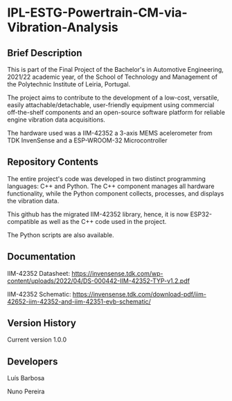# IPL-ESTG-Powertrain-CM-via-Vibration-Analysis

Brief Description
-------------------
This is part of the Final Project of the Bachelor's in Automotive Engineering, 2021/22 academic year, of the School of Technology and Management of the Polytechnic Institute of Leiria, Portugal.

The project  aims to contribute to the development of a low-cost, versatile, easily attachable/detachable, user-friendly equipment using commercial off-the-shelf components and an open-source software platform for reliable engine vibration data acquisitions.  

The hardware used was a IIM-42352 a 3-axis MEMS acelerometer from TDK InvenSense and a ESP-WROOM-32 Microcontroller

Repository Contents
-------------------
The entire project's code was developed in two distinct programming languages: C++ and Python. The C++ component manages all hardware functionality, while the Python component collects, processes, and displays the vibration data. 

This github has the migrated IIM-42352 library, hence, it is now ESP32-compatible as well as the C++ code used in the project.

The Python scripts are also available.

Documentation
--------------
IIM-42352 Datasheet: https://invensense.tdk.com/wp-content/uploads/2022/04/DS-000442-IIM-42352-TYP-v1.2.pdf

IIM-42352 Schematic: https://invensense.tdk.com/download-pdf/iim-42652-iim-42352-and-iim-42351-evb-schematic/


Version History
---------------
Current version 1.0.0


Developers
---------------
Luís Barbosa 

Nuno Pereira


